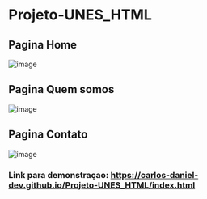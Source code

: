 # Projeto-UNES_HTML

## Pagina Home
![image](https://user-images.githubusercontent.com/105173667/197409021-32c8be08-9a06-44d4-a751-91e7b51ad7a1.png)

## Pagina Quem somos
![image](https://user-images.githubusercontent.com/105173667/197409029-8a35dcc3-95ac-462c-b35c-ea73dce29d8b.png)

## Pagina Contato
![image](https://user-images.githubusercontent.com/105173667/197409031-5aa3a4c7-1c4f-4778-9e19-55ac23679a3e.png)

### Link para demonstraçao: https://carlos-daniel-dev.github.io/Projeto-UNES_HTML/index.html
